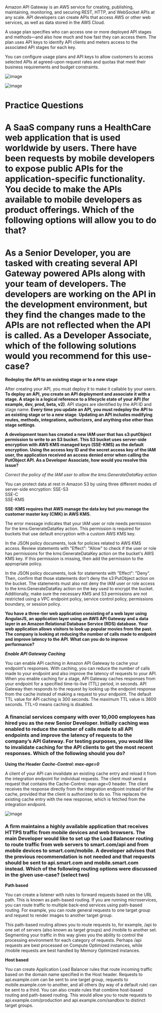 Amazon API Gateway is an AWS service for creating, publishing, maintaining, monitoring, and securing REST, HTTP, and WebSocket APIs at any scale. API developers can create APIs that access AWS or other web services, as well as data stored in the AWS Cloud.
  
A usage plan specifies who can access one or more deployed API stages and methods—and also how much and how fast they can access them. The plan uses API keys to identify API clients and meters access to the associated API stages for each key.

You can configure usage plans and API keys to allow customers to access selected APIs at agreed-upon request rates and quotas that meet their business requirements and budget constraints.
  
  ![image](https://user-images.githubusercontent.com/44325167/129881859-4a5697e0-f0e7-41f0-9be2-24771572c44e.png)

![image](https://user-images.githubusercontent.com/44325167/129897918-39b8189e-ff0f-4e31-8506-d99e239a7c0b.png)


# Practice Questions

# A SaaS company runs a HealthCare web application that is used worldwide by users. There have been requests by mobile developers to expose public APIs for the application-specific functionality. You decide to make the APIs available to mobile developers as product offerings. Which of the following options will allow you to do that?

# As a Senior Developer, you are tasked with creating several API Gateway powered APIs along with your team of developers. The developers are working on the API in the development environment, but they find the changes made to the APIs are not reflected when the API is called. As a Developer Associate, which of the following solutions would you recommend for this use-case?

**Redeploy the API to an existing stage or to a new stage**

After creating your API, you must deploy it to make it callable by your users. **To deploy an API, you create an API deployment and associate it with a stage. A stage is a logical reference to a lifecycle state of your API (for example, dev, prod, beta, v2)**. API stages are identified by the API ID and stage name. **Every time you update an API, you must redeploy the API to an existing stage or to a new stage**. **Updating an API includes modifying routes, methods, integrations, authorizers, and anything else other than stage settings**.

**A development team has created a new IAM user that has s3:putObject permission to write to an S3 bucket. This S3 bucket uses server-side encryption with AWS KMS managed keys (SSE-KMS) as the default encryption. Using the access key ID and the secret access key of the IAM user, the application received an access denied error when calling the PutObject API. As a Developer Associate, how would you resolve this issue?**

_Correct the policy of the IAM user to allow the kms:GenerateDataKey action_

You can protect data at rest in Amazon S3 by using three different modes of server-side encryption: 
SSE-S3 <br>
SSE-C <br>
SSE-KMS <br>

**SSE-KMS requires that AWS manage the data key but you manage the customer master key (CMK) in AWS KMS.**

The error message indicates that your IAM user or role needs permission for the kms:GenerateDataKey action. This permission is required for buckets that use default encryption with a custom AWS KMS key.

In the JSON policy documents, look for policies related to AWS KMS access. Review statements with "Effect": "Allow" to check if the user or role has permissions for the kms:GenerateDataKey action on the bucket's AWS KMS key. If this permission is missing, then add the permission to the appropriate policy.

In the JSON policy documents, look for statements with "Effect": "Deny". Then, confirm that those statements don't deny the s3:PutObject action on the bucket. The statements must also not deny the IAM user or role access to the kms:GenerateDataKey action on the key used to encrypt the bucket. Additionally, make sure the necessary KMS and S3 permissions are not restricted using a VPC endpoint policy, service control policy, permissions boundary, or session policy.

**You have a three-tier web application consisting of a web layer using AngularJS, an application layer using an AWS API Gateway and a data layer in an Amazon Relational Database Service (RDS) database. Your web application allows visitors to look up popular movies from the past. The company is looking at reducing the number of calls made to endpoint and improve latency to the API. What can you do to improve performance?**

_**Enable API Gateway Caching**_ 

You can enable API caching in Amazon API Gateway to cache your endpoint's responses. With caching, you can reduce the number of calls made to your endpoint and also improve the latency of requests to your API. When you enable caching for a stage, API Gateway caches responses from your endpoint for a specified time-to-live (TTL) period, in seconds. API Gateway then responds to the request by looking up the endpoint response from the cache instead of making a request to your endpoint. The default TTL value for API caching is 300 seconds. The maximum TTL value is 3600 seconds. TTL=0 means caching is disabled.

### A financial services company with over 10,000 employees has hired you as the new Senior Developer. Initially caching was enabled to reduce the number of calls made to all API endpoints and improve the latency of requests to the company’s API Gateway. For testing purposes, you would like to invalidate caching for the API clients to get the most recent responses. Which of the following should you do?

**Using the Header _Cache-Control: max-age=0_**

A client of your API can invalidate an existing cache entry and reload it from the integration endpoint for individual requests. The client must send a request that contains the Cache-Control: max-age=0 header. The client receives the response directly from the integration endpoint instead of the cache, provided that the client is authorized to do so. This replaces the existing cache entry with the new response, which is fetched from the integration endpoint.

![image](https://user-images.githubusercontent.com/44325167/132332375-60df653a-baf2-4808-a70d-c728a46dca62.png)


### A firm maintains a highly available application that receives HTTPS traffic from mobile devices and web browsers. The main Developer would like to set up the Load Balancer routing to route traffic from web servers to smart.com/api and from mobile devices to smart.com/mobile. A developer advises that the previous recommendation is not needed and that requests should be sent to api.smart.com and mobile.smart.com instead. Which of the following routing options were discussed in the given use-case? (select two)

**Path based**

You can create a listener with rules to forward requests based on the URL path. This is known as path-based routing. If you are running microservices, you can route traffic to multiple back-end services using path-based routing. For example, you can route general requests to one target group and request to render images to another target group.

This path-based routing allows you to route requests to, for example, /api to one set of servers (also known as target groups) and /mobile to another set. Segmenting your traffic in this way gives you the ability to control the processing environment for each category of requests. Perhaps /api requests are best processed on Compute Optimized instances, while /mobile requests are best handled by Memory Optimized instances.

**Host based**

You can create Application Load Balancer rules that route incoming traffic based on the domain name specified in the Host header. Requests to api.example.com can be sent to one target group, requests to mobile.example.com to another, and all others (by way of a default rule) can be sent to a third. You can also create rules that combine host-based routing and path-based routing. This would allow you to route requests to api.example.com/production and api.example.com/sandbox to distinct target groups.

